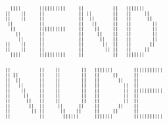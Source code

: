 <!-- ### Hi there 👋


**asadutzaman/asadutzaman** is a ✨ _special_ ✨ repository because its `README.md` (this file) appears on your GitHub profile.

Here are some ideas to get you started:

- 🔭 I’m currently working on ...
- 🌱 I’m currently learning ...
- 👯 I’m looking to collaborate on ...
- 🤔 I’m looking for help with ...
- 💬 Ask me about ...
- 📫 How to reach me: ...
- 😄 Pronouns: ...
- ⚡ Fun fact: ... -->


      ||||       ||||||||||     ||           ||   |||||||
    ||    ||     ||             || ||        ||   ||     ||
    ||    ||     ||             ||  ||       ||   ||      ||
     ||          ||             ||   ||      ||   ||        ||
      ||         ||||||||||     ||    ||     ||   ||        ||
        ||       ||             ||     ||    ||   ||        ||
         ||      ||             ||      ||   ||   ||        || 
    ||    ||     ||             ||       ||  ||   ||       ||
    ||    ||     ||             ||        || ||   ||     ||
      ||||       ||||||||||     ||           ||   |||||||
  

    ||           ||    ||        ||   |||||||        |||||||||||
    || ||        ||    ||        ||   ||     ||      ||
    ||  ||       ||    ||        ||   ||       ||    ||
    ||   ||      ||    ||        ||   ||         ||  ||
    ||    ||     ||    ||        ||   ||         ||  |||||||||||
    ||     ||    ||    ||        ||   ||         ||  ||
    ||      ||   ||    ||        ||   ||         ||  ||
    ||       ||  ||     ||      ||    ||       ||    ||
    ||        || ||      ||    ||     ||     ||      ||
    ||           ||       ||||||      |||||||        |||||||||||
